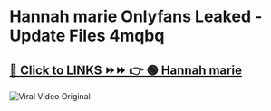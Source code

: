 
 # Hannah marie Onlyfans Leaked - Update Files 4mqbq

## <h2><a href="https://clipsfans.com/Hannah_marie&ref=git">🔗 Click to LINKS ⏩⏩ 👉 🟢 Hannah marie </a></h2>

<a href="https://clipsfans.com/Hannah_marie&ref=git" rel="nofollow" data-target="animated-image.originalLink"><img src="https://i.ibb.co.com/xMMVF88/686577567.gif" alt="Viral Video Original" style="max-width: 100%; display: inline-block;" data-target="animated-image.originalImage"></a>

